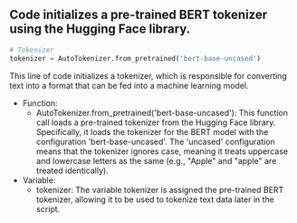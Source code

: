 ## Code initializes a pre-trained BERT tokenizer using the Hugging Face library.
```python
# Tokenizer
tokenizer = AutoTokenizer.from_pretrained('bert-base-uncased')
```
This line of code initializes a tokenizer, which is responsible for converting text into a format that can be fed into a machine learning model.
  - Function:
    - AutoTokenizer.from_pretrained('bert-base-uncased'): This function call loads a pre-trained tokenizer from the Hugging Face library. Specifically, it loads the tokenizer for the BERT model with the configuration 'bert-base-uncased'. The 'uncased' configuration means that the tokenizer ignores case, meaning it treats uppercase and lowercase letters as the same (e.g., "Apple" and "apple" are treated identically).
  - Variable:
    - tokenizer: The variable tokenizer is assigned the pre-trained BERT tokenizer, allowing it to be used to tokenize text data later in the script.
